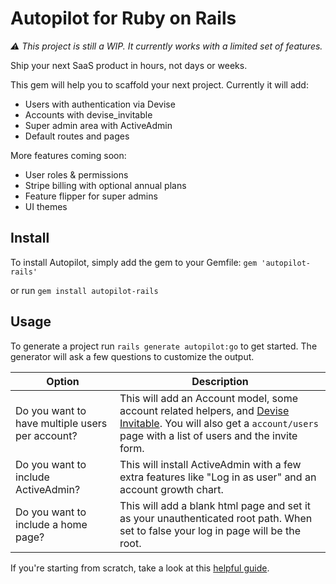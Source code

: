 # Autopilot for Ruby on Rails

_⚠️ This project is still a WIP. It currently works with a limited set of features._

Ship your next SaaS product in hours, not days or weeks.

This gem will help you to scaffold your next project. Currently it will add:
- Users with authentication via Devise
- Accounts with devise_invitable
- Super admin area with ActiveAdmin
- Default routes and pages

More features coming soon:
- User roles & permissions
- Stripe billing with optional annual plans
- Feature flipper for super admins
- UI themes

## Install

To install Autopilot, simply add the gem to your Gemfile:
`gem 'autopilot-rails'`

or run `gem install autopilot-rails`

## Usage

To generate a project run `rails generate autopilot:go` to get started. The generator will ask a few questions to customize the output.

| Option | Description |
| --- | --- |
| Do you want to have multiple users per account? | This will add an Account model, some account related helpers, and [Devise Invitable](https://github.com/scambra/devise_invitable). You will also get a `account/users` page with a list of users and the invite form. |
| Do you want to include ActiveAdmin? | This will install ActiveAdmin with a few extra features like "Log in as user" and an account growth chart. |
| Do you want to include a home page? | This will add a blank html page and set it as your unauthenticated root path. When set to false your log in page will be the root. |

If you're starting from scratch, take a look at this [helpful guide](https://github.com/stratuslabs/autopilot/wiki/Starting-a-SaaS-app-from-scratch-with-Ruby-on-Rails).
